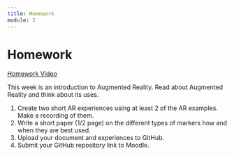 ```yaml
---
title: Homework
module: 2
---
```


# Homework

<p><a href="" data-lity>Homework Video</a></p>

This week is an introduction to Augmented Reality. Read about Augmented Reality and think about its uses.

1.	Create two short AR experiences using at least 2 of the AR examples.  Make a recording of them.
2.	Write a short paper (1/2 page) on the different types of markers how and when they are best used.
3.	Upload your document and experiences to GitHub.
4.	Submit your GitHub repository link to Moodle.


